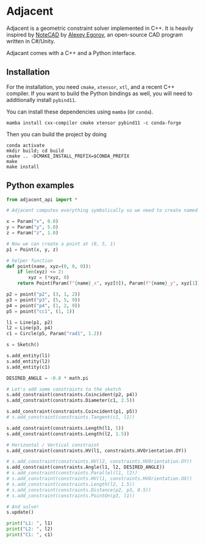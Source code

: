 Adjacent
========

Adjacent is a geometric constraint solver implemented in C++.
It is heavily inspired by [NoteCAD](https://github.com/NoteCAD/NoteCAD) by [Alexey Egorov](https://github.com/Evil-Spirit), an open-source CAD program written in C#/Unity.

Adjacant comes with a C++ and a Python interface.

Installation
------------

For the installation, you need `cmake`, `xtensor`, `xtl`, and a recent C++ compiler.
If you want to build the Python bindings as well, you will need to additionally install `pybind11`.

You can install these dependencies using `mamba` (or `conda`).

`mamba install cxx-compiler cmake xtensor pybind11 -c conda-forge`

Then you can build the project by doing

```
conda activate
mkdir build; cd build
cmake .. -DCMAKE_INSTALL_PREFIX=$CONDA_PREFIX
make
make install
```

Python examples
---------------

```py
from adjacent_api import *

# Adjacent computes everything symbolically so we need to create named parameters

x = Param("x", 0.0)
y = Param("y", 5.0)
z = Param("z", 1.0)

# Now we can create a point at (0, 5, 1)
p1 = Point(x, y, z)

# helper function
def point(name, xyz=(0, 0, 0)):
    if len(xyz) <= 2:
        xyz = (*xyz, 0)
    return Point(Param(f"{name}_x", xyz[0]), Param(f"{name}_y", xyz[1]), Param(f"{name}_z", xyz[2]))

p2 = point("p2", (3, 1, 2))
p3 = point("p3", (5, 5, 9))
p4 = point("p4", (1, 2, 9))
p5 = point("cc1", (1, 1))

l1 = Line(p1, p2)
l2 = Line(p3, p4)
c1 = Circle(p5, Param("rad1", 1.2))

s = Sketch()

s.add_entity(l1)
s.add_entity(l2)
s.add_entity(c1)

DESIRED_ANGLE = -0.8 * math.pi

# Let's add some constraints to the sketch
s.add_constraint(constraints.Coincident(p2, p4))
s.add_constraint(constraints.Diameter(c1, 2.5))

s.add_constraint(constraints.Coincident(p1, p5))
# s.add_constraint(constraints.Tangent(c1, l1))

s.add_constraint(constraints.Length(l1, 5))
s.add_constraint(constraints.Length(l2, 1.5))

# Horizontal / Vertical constraint
s.add_constraint(constraints.HV(l1, constraints.HVOrientation.OY))

# s.add_constraint(constraints.HV(l2, constraints.HVOrientation.OY))
s.add_constraint(constraints.Angle(l1, l2, DESIRED_ANGLE))
# s.add_constraint(constraints.Parallel(l1, l2))
# s.add_constraint(constraints.HV(l1, constraints.HVOrientation.OX))
# s.add_constraint(constraints.Length(l2, 1.5))
# s.add_constraint(constraints.Distance(p2, p3, 0.5))
# s.add_constraint(constraints.PointOn(p3, l1))

# And solve!
s.update()

print("L1: ", l1)
print("L2: ", l2)
print("C1: ", c1)
```
